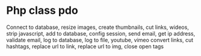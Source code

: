 # Php class pdo
Connect to database, resize images, create thumbnails, 
cut links, wideos, strip javascript, add to database, 
config session, send email, get ip address, validate email,
log to database, log to file, youtube, vimeo convert links, 
cut hashtags, replace url to link, replace url to img, close open tags

